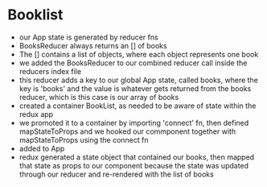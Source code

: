 # Booklist

* our App state is generated by reducer fns
* BooksReducer always returns an [] of books
* The [] contains a list of objects, where each object represents one book
*  we added the BooksReducer to our combined reducer call inside the reducers index file
* this reducer adds a key to our global App state, called books, where the key is 'books' and the value is whatever gets returned from the books reducer, which is this case is our array of books
* created a container BookList, as needed to be aware of state within the redux app
* we promoted it to a container by importing 'connect' fn, then defined mapStateToProps and we hooked our commponent together with mapStateToProps using the connect fn
* added <BookList /> to App
* redux generated a state object that contained our books, then mapped that state as props to our component because the state was updated through our reducer and re-rendered with the list of books
